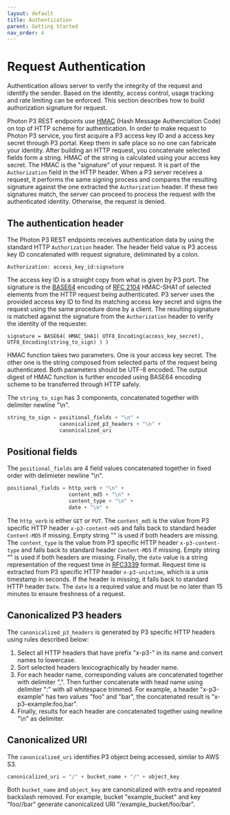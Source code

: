 ```yaml
---
layout: default
title: Authentication
parent: Getting Started
nav_order: 4
---
```


# Request Authentication

Authentication allows server to verify the integrity of the request and identify the sender. Based on the identity, access control, usage tracking and rate limiting can be enforced. This section describes how to build authorization signature for request.

Photon P3 REST endpoints use [HMAC](https://en.wikipedia.org/wiki/HMAC) (Hash Message Authenciation Code) on top of HTTP scheme for authentication. In order to make request to Photon P3 service, you first acquire a P3 access key ID and a access key secret through P3 portal. Keep them in safe place so no one can fabricate your identity. After building an HTTP request, you concatenate selected fields form a string. HMAC of the string is calculated using your access key secret. The HMAC is the "signature" of your request. It is part of the `Authorization` field in the HTTP header. When a P3 server receives a request, it performs the same signing process and compares the resulting signature against the one extracted the `Authorization` header. If these two signatures match, the server can proceed to process the request with the authenticated identity. Otherwise, the request is denied.

## The authentication header

The Photon P3 REST endpoints receives authentication data by using the standard HTTP `Authorization` header. The header field value is P3 access key ID concatenated with request signature, deliminated by a colon.
```
Authorization: access_key_id:signature
```
The access key ID is a straight copy from what is given by P3 port. The signature is the [BASE64](https://en.wikipedia.org/wiki/Base64) encoding of [RFC 2104](https://www.rfc-editor.org/rfc/rfc2104) HMAC-SHA1 of selected elements from the HTTP request being authenticated. P3 server uses the provided access key ID to find its matching access key secret and signs the request using the same procedure done by a client. The resulting signature is matched against the signature from the `Authorization` header to verify the identity of the requester.
```
signature = BASE64( HMAC_SHA1( UTF8_Encoding(access_key_secret), UTF8_Encoding(string_to_sign) ) )
```
HMAC function takes two parameters. One is your access key secret. The other one is the string composed from selected parts of the request being authenticated. Both parameters should be UTF-8 encoded. The output digest of HMAC function is further encoded using BASE64 encoding scheme to be transferred through HTTP safely.

The `string_to_sign` has 3 components, concatenated together with delimiter newline "\n".
```java
string_to_sign = positional_fields + "\n" +
                 canonicalized_p3_headers + "\n" +
                 canonicalized_uri
```

## Positional fields

The `positional_fields` are 4 field values concatenated together in fixed order with delimieter newline "\n".
```java
positional_fields = http_verb + "\n" +
                    content_md5 + "\n" +
                    content_type + "\n" +
                    date + "\n" +
```

The `http_verb` is either `GET` or `PUT`. The `content_md5` is the value from P3 specific HTTP header `x-p3-content-md5` and falls back to standard header `Content-MD5` if missing. Empty string "" is used if both headers are missing. The `content_type` is the value from P3 specific HTTP header `x-p3-content-type` and falls back to standard header `Content-MD5` if missing. Empty string "" is used if both headers are missing. Finally, the `date` value is a string representation of the request time in [RFC3339](https://www.rfc-editor.org/rfc/rfc3339) format. Request time is extracted from P3 specific HTTP header `x-p3-unixtime`, which is a unix timestamp in seconds. If the header is missing, it falls back to standard HTTP header `Date`. The `date` is a required value and must be no later than 15 minutes to ensure freshness of a request.

## Canonicalized P3 headers

The `canonicalized_p3_headers` is generated by P3 specific HTTP headers using rules described below:
1. Select all HTTP headers that have prefix "x-p3-" in its name and convert names to lowercase.
2. Sort selected headers lexicographically by header name.
3. For each header name, corresponding values are concatenated together with delimiter ",". Then further concatenate with head name using delimiter ":" with all whitespace trimmed. For example, a header "x-p3-example" has two values "foo" and "bar", the concatenated result is "x-p3-example:foo,bar".
4. Finally, results for each header are concatenated together using newline "\n" as delimiter.

## Canonicalized URI

The `canonicalized_uri` identifies P3 object being accessed, similar to AWS S3.
```java
canonicalized_uri = "/" + bucket_name + "/" + object_key
```
Both `bucket_name` and `object_key` are canonicalized with extra and repeated backslash removed. For example, bucket "example_bucket" and key "foo//bar" generate canonicalized URI "/example_bucket/foo/bar".
